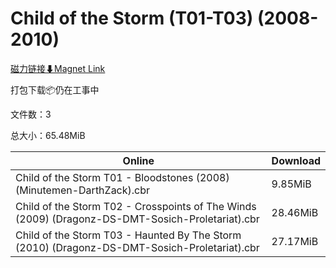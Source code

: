 # Child of the Storm (T01-T03) (2008-2010)

[磁力链接⬇Magnet Link](magnet:?xt=urn:btih:9c5bbd5f11c9181297c1a4b6e33b4f5081c5b70e&dn=Child%20of%20the%20Storm%20%28T01-T03%29%20%282008-2010%29)

打包下载📦仍在工事中

文件数：3

总大小：65.48MiB

Online | Download
--- | ---
Child of the Storm T01 - Bloodstones (2008) (Minutemen-DarthZack).cbr | 9.85MiB
Child of the Storm T02 - Crosspoints of The Winds (2009) (Dragonz-DS-DMT-Sosich-Proletariat).cbr | 28.46MiB
Child of the Storm T03 - Haunted By The Storm (2010) (Dragonz-DS-DMT-Sosich-Proletariat).cbr | 27.17MiB